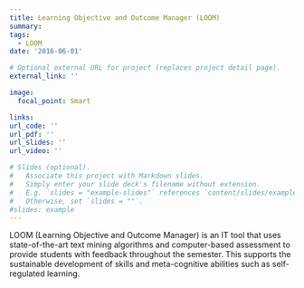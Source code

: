 ```yaml
---
title: Learning Objective and Outcome Manager (LOOM)
summary: 
tags:
  - LOOM
date: '2016-06-01'

# Optional external URL for project (replaces project detail page).
external_link: ''

image:
  focal_point: Smart

links:
url_code: ''
url_pdf: ''
url_slides: ''
url_video: ''

# Slides (optional).
#   Associate this project with Markdown slides.
#   Simply enter your slide deck's filename without extension.
#   E.g. `slides = "example-slides"` references `content/slides/example-slides.md`.
#   Otherwise, set `slides = ""`.
#slides: example
---
```


LOOM (Learning Objective and Outcome Manager) is an IT tool that uses state-of-the-art text mining algorithms and computer-based assessment to provide students with feedback throughout the semester. This supports the sustainable development of skills and meta-cognitive abilities such as self-regulated learning.